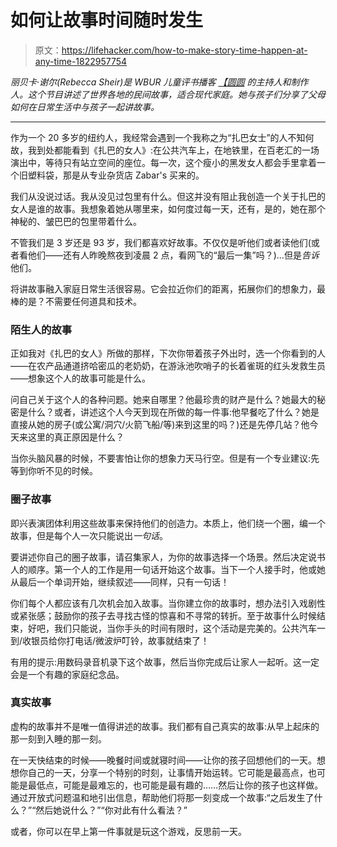 # 如何让故事时间随时发生

> 原文：<https://lifehacker.com/how-to-make-story-time-happen-at-any-time-1822957754>

*丽贝卡·谢尔(Rebecca Sheir)是 WBUR 儿童评书播客* [*【圆圆*](http://www.wbur.org/circleround) *的主持人和制作人。这个节目讲述了世界各地的民间故事，适合现代家庭。她与孩子们分享了父母如何在日常生活中与孩子一起讲故事。*



* * *

作为一个 20 多岁的纽约人，我经常会遇到一个我称之为“扎巴女士”的人不知何故，我到处都能看到《扎巴的女人》:在公共汽车上，在地铁里，在百老汇的一场演出中，等待只有站立空间的座位。每一次，这个瘦小的黑发女人都会手里拿着一个旧塑料袋，那是从专业杂货店 Zabar's 买来的。

我们从没说过话。我从没见过包里有什么。但这并没有阻止我创造一个关于扎巴的女人是谁的故事。我想象着她从哪里来，如何度过每一天，还有，是的，她在那个神秘的、皱巴巴的包里带着什么。

不管我们是 3 岁还是 93 岁，我们都喜欢好故事。不仅仅是听他们或者读他们(或者看他们——还有人昨晚熬夜到凌晨 2 点，看网飞的“最后一集”吗？)…但是*告诉*他们。

将讲故事融入家庭日常生活很容易。它会拉近你们的距离，拓展你们的想象力，最棒的是？不需要任何道具和技术。

### **陌生人的故事**

正如我对《扎巴的女人》所做的那样，下次你带着孩子外出时，选一个你看到的人——在农产品通道挤哈密瓜的老奶奶，在游泳池吹哨子的长着雀斑的红头发救生员——想象这个人的故事可能是什么。

问自己关于这个人的各种问题。她来自哪里？他最珍贵的财产是什么？她最大的秘密是什么？或者，讲述这个人今天到现在所做的每一件事:他早餐吃了什么？她是直接从她的房子(或公寓/洞穴/火箭飞船/等)来到这里的吗？)还是先停几站？他今天来这里的真正原因是什么？

当你头脑风暴的时候，不要害怕让你的想象力天马行空。但是有一个专业建议:先等到你听不见的时候。

### **圈子故事**

即兴表演团体利用这些故事来保持他们的创造力。本质上，他们绕一个圈，编一个故事，但是每个人一次只能说出*一句话*。

要讲述你自己的圈子故事，请召集家人，为你的故事选择一个场景。然后决定说书人的顺序。第一个人的工作是用一句话开始这个故事。当下一个人接手时，他或她从最后一个单词开始，继续叙述——同样，只有一句话！

你们每个人都应该有几次机会加入故事。当你建立你的故事时，想办法引入戏剧性或紧张感；鼓励你的孩子去寻找古怪的惊喜和不寻常的转折。至于故事什么时候结束，好吧，我们只能说，当你手头的时间有限时，这个活动是完美的。公共汽车一到/收银员给你打电话/微波炉叮铃，故事就结束了！

有用的提示:用数码录音机录下这个故事，然后当你完成后让家人一起听。这一定会是一个有趣的家庭纪念品。

### **真实故事**

虚构的故事并不是唯一值得讲述的故事。我们都有自己真实的故事:从早上起床的那一刻到入睡的那一刻。

在一天快结束的时候——晚餐时间或就寝时间——让你的孩子回想他们的一天。想想你自己的一天，分享一个特别的时刻，让事情开始运转。它可能是最高点，也可能是最低点，可能是最难忘的，也可能是最有趣的……然后让你的孩子也这样做。通过开放式问题温和地引出信息，帮助他们将那一刻变成一个故事:“之后发生了什么？”“然后她说什么？”“你对此有什么看法？”

或者，你可以在早上第一件事就是玩这个游戏，反思前一天。